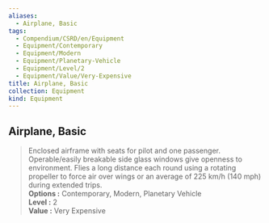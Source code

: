```yaml
---
aliases:
  - Airplane, Basic
tags:
  - Compendium/CSRD/en/Equipment
  - Equipment/Contemporary
  - Equipment/Modern
  - Equipment/Planetary-Vehicle
  - Equipment/Level/2
  - Equipment/Value/Very-Expensive
title: Airplane, Basic
collection: Equipment
kind: Equipment
---
```

## Airplane, Basic  
  
>Enclosed airframe with seats for pilot and one passenger. Operable/easily breakable side glass windows give openness to environment. Flies a long distance each round using a rotating propeller to force air over wings or an average of 225 km/h (140 mph) during extended trips.  
> **Options :** Contemporary, Modern, Planetary Vehicle  
> **Level :** 2  
> **Value :** Very Expensive
